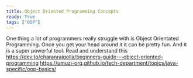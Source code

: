 ```yaml
---
title: Object Oriented Programming Concepts
ready: True
tags: ["OOP"]
---
```


One thing a lot of programmers really struggle with is Object Orientated Programming. Once you get your head around it it can be pretty fun. And it is a super powerful tool. Read and understand this
https://dev.to/charanrajgolla/beginners-guide---object-oriented-programming
https://umuzi-org.github.io/tech-department/topics/java-specific/oop-basics/
